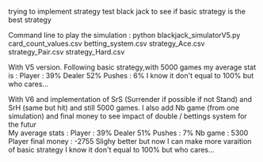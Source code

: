 trying to implement strategy test black jack to see if basic strategy is the best strategy

Command line to play the simulation :
python blackjack_simulatorV5.py card_count_values.csv betting_system.csv strategy_Ace.csv strategy_Pair.csv strategy_Hard.csv

With V5 version. Following basic strategy,with 5000 games my average stat is :
Player : 39%
Dealer 52%
Pushes : 6%
I know it don't equal to 100% but who cares...

With V6 and implementation of SrS (Surrender if possible if not Stand) and SrH (same but hit) and still 5000 games. I also add Nb game (from one simulation) and final money to see impact of double / bettings system for the futur  
My average stats :
Player : 39%
Dealer 51%
Pushes : 7%
Nb game : 5300
Player final money : -2755
Slighy better but now I can make more varaition of basic strategy
I know it don't equal to 100% but who cares...
